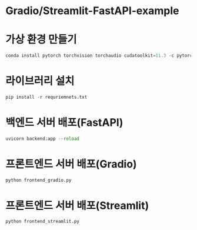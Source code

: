# Gradio/Streamlit-FastAPI-example

# 가상 환경 만들기

```python
conda install pytorch torchvision torchaudio cudatoolkit=11.3 -c pytorch -y

```

# 라이브러리 설치

```python
pip install -r requriemnets.txt

```

# 백엔드 서버 배포(FastAPI)

```python
uvicorn backend:app --reload
```

# 프론트엔드 서버 배포(Gradio)

```python
python frontend_gradio.py
```

# 프론트엔드 서버 배포(Streamlit)

```python
python frontend_streamlit.py
```
